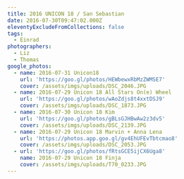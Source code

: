 ```yaml
---
title: 2016 UNICON 18 / San Sebastian
date: 2016-07-30T09:47:02.000Z
eleventyExcludeFromCollections: false
tags:
  - Einrad
photographers:
  - Liz
  - Thomas
google_photos:
  - name: 2016-07-31 Unicon18
    url: 'https://goo.gl/photos/HEWbewxRbMzZWMSE7'
    cover: /assets/imgs/uploads/DSC_2046.JPG
  - name: 2016-07-29 Unicon 18 All Stars On(e) Wheel
    url: 'https://goo.gl/photos/wAoZdjs8t4xxtDSJ9'
    cover: /assets/imgs/uploads/DSC_1873.JPG
  - name: 2016-07-30 Unicon 18 Kim
    url: 'https://goo.gl/photos/gBLsGJHBwAw2z3dv5'
    cover: /assets/imgs/uploads/DSC_2139.JPG
  - name: 2016-07-29 Unicon 18 Marvin + Anna Lena
    url: 'https://photos.app.goo.gl/gv4EhUFEvTbtcmao8'
    cover: /assets/imgs/uploads/DSC_2053.JPG
  - url: 'https://goo.gl/photos/fRtsGCE5ijCX6Uga8'
    name: 2016-07-29 Unicon 18 Finja
    cover: /assets/imgs/uploads/T70_0233.JPG
---
```


